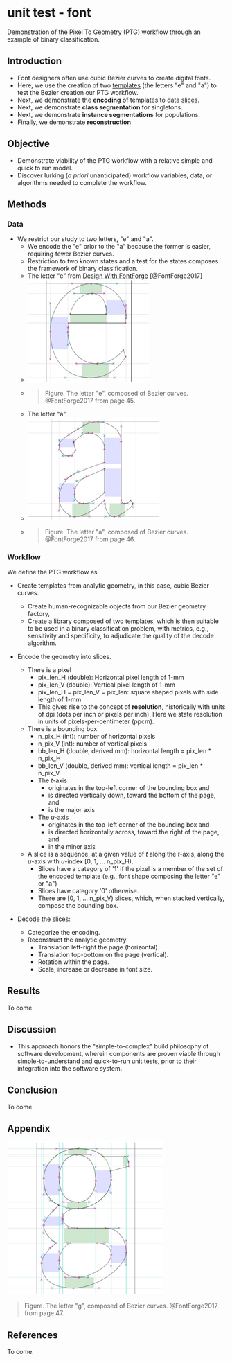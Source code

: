 # unit test - font

Demonstration of the Pixel To Geometry (PTG) workflow through an example of binary classification.

## Introduction

* Font designers often use cubic Bezier curves to create digital fonts. 
* Here, we use the creation of two [templates](definitions.md#template) (the letters "e" and "a") to test the Bezier creation our PTG workflow.
* Next, we demonstrate the **encoding** of templates to data [slices](definitions.md#slice).
* Next, we demonstrate **class segmentation** for singletons.
* Next, we demonstrate **instance segmentations** for populations.
* Finally, we demonstrate **reconstruction**


## Objective

* Demonstrate viability of the PTG workflow with a relative simple and quick to run model.
* Discover lurking (*a priori* unanticipated) workflow variables, data, or algorithms needed to complete the workflow.

## Methods

### Data

* We restrict our study to two letters, "e" and "a".  
  * We encode the "e" prior to the "a" because the former is easier, requiring fewer Bezier curves.
  * Restriction to two known states and a test for the states composes the framework of binary classification.
  * The letter "e" from [Design With FontForge](https://drive.google.com/file/d/1lT1O3lM3liIpdv74NJHczz7yXLsEY8vA/view?usp=sharing) [@FontForge2017]
  * <img src="fig/e.png" alt="letter-e" width="280"/>
  * > Figure.  The letter "e", composed of Bezier curves. @FontForge2017 from page 45.
  * The letter "a"
  * <img src="fig/a.png" alt="letter-a" width="304"/>
  * > Figure.  The letter "a", composed of Bezier curves. @FontForge2017 from page 46.

<!--- ![letter-e](fig/e.png) -->
<!--- ![letter-a](fig/a.png) -->

### Workflow

We define the PTG workflow as

* Create templates from analytic geometry, in this case, cubic Bezier curves.
  * Create human-recognizable objects from our Bezier geometry factory,
  * Create a library composed of two templates, which is then suitable to be used in a binary classification problem, with metrics, e.g., sensitivity and specificity, to adjudicate the quality of the decode algorithm.
* Encode the geometry into slices.
  * There is a pixel
    * pix_len_H (double): Horizontal pixel length of 1-mm
    * pix_len_V (double): Vertical pixel length of 1-mm
    * pix_len_H = pix_len_V = pix_len: square shaped pixels with side length of 1-mm
    * This gives rise to the concept of **resolution**, historically with units of dpi (dots per inch or pixels per inch).  Here we state resolution in units of pixels-per-centimeter (ppcm).
  * There is a bounding box
    * n_pix_H (int): number of horizontal pixels
    * n_pix_V (int): number of vertical pixels
    * bb_len_H (double, derived mm):  horizontal length =  pix_len * n_pix_H
    * bb_len_V (double, derived mm): vertical length = pix_len * n_pix_V
    * The *t*-axis 
      * originates in the top-left corner of the bounding box and 
      * is directed vertically down, toward the bottom of the page, and 
      * is the major axis
    * The *u*-axis 
      * originates in the top-left corner of the bounding box and 
      * is directed horizontally across, toward the right of the page, and
      * in the minor axis
  * A slice is a sequence, at a given value of *t* along the *t*-axis, along the *u*-axis with *u*-index [0, 1, ... n_pix_H).
    * Slices have a category of '1' if the pixel is a member of the set of the encoded template (e.g., font shape composing the letter "e" or "a")
    * Slices have category '0' otherwise.
    * There are [0, 1, ... n_pix_V) slices, which, when stacked vertically, compose the bounding box. 

* Decode the slices:
  * Categorize the encoding.
  * Reconstruct the analytic geometry.
    * Translation left-right the page (horizontal).
    * Translation top-bottom on the page (vertical).
    * Rotation within the page.
    * Scale, increase or decrease in font size.

## Results

To come.

## Discussion

* This approach honors the "simple-to-complex" build philosophy of software development, wherein components are proven viable through simple-to-understand and quick-to-run unit tests, prior to their integration into the software system.

## Conclusion

To come.

## Appendix

<!--- ![letter-g](fig/g.png) -->
<img src="fig/g.png" alt="letter-g" width="360"/>

> Figure.  The letter "g", composed of Bezier curves. @FontForge2017 from page 47.

## References

To come.